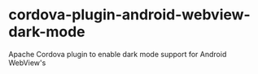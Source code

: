 # cordova-plugin-android-webview-dark-mode
Apache Cordova plugin to enable dark mode support for Android WebView's
